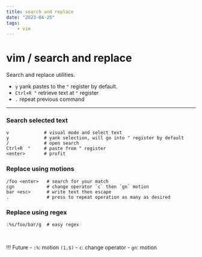 ```yaml
---
title: search and replace
date: "2023-04-25"
tags:
    - vim
---
```



# vim / search and replace

Search and replace utilities.

- `y` yank pastes to the `"` register by default. 
- `Ctrl+R "` retrieve text at `"` register
- `.` repeat previous command

--- 

### Search selected text
```
v             # visual mode and select text
y             # yank selection, will go into " register by default
/             # open search
Ctrl+R  "     # paste from " register
<enter>       # profit
```

### Replace using motions
```
/foo <enter>   # search for your match   
cgn            # change operator `c` then `gn` motion    
bar <esc>      # write text then escape
.              # press to repeat operation as many as desired    
```

### Replace using regex
```
:%s/foo/bar/g  # easy regex
```
<br> 


!!! Future
    - `:%`: motion `(1,$)` 
    - `c`: change operator
    - `gn`: motion
    

